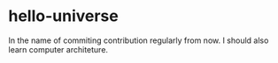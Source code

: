 # hello-universe
In the name of commiting contribution regularly from now.
I should also learn computer architeture.
